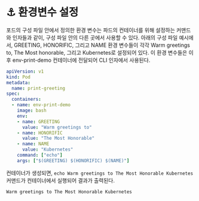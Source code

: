 # ⚓ 환경변수 설정

포드의 구성 파일 안에서 정의한 환경 변수는 파드의 컨테이너를 위해 설정하는 커맨드와 인자들과 같이, 구성 파일 안의 다른 곳에서 사용할 수 있다. 아래의 구성 파일 예시에서, GREETING, HONORIFIC, 그리고 NAME 환경 변수들이 각각 Warm greetings to, The Most honorable, 그리고 Kubernetes로 설정되어 있다. 이 환경 변수들은 이후 env-print-demo 컨테이너에 전달되어 CLI 인자에서 사용된다.

```yml
apiVersion: v1
kind: Pod
metadata:
  name: print-greeting
spec:
  containers:
  - name: env-print-demo
    image: bash
    env:
    - name: GREETING
      value: "Warm greetings to"
    - name: HONORIFIC
      value: "The Most Honorable"
    - name: NAME
      value: "Kubernetes"
    command: ["echo"]
    args: ["$(GREETING) $(HONORIFIC) $(NAME)"]
```

컨테이너가 생성되면, `echo Warm greetings to The Most Honorable Kubernetes` 커맨드가 컨테이너에서 실행되어 결과가 출력된다.

```
Warm greetings to The Most Honorable Kubernetes
```
